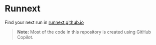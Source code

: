 # Runnext
Find your next run in [runnext.github.io](https://runnext.github.io)

> **Note:** Most of the code in this repository is created using GitHub Copilot.
